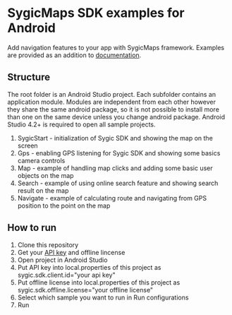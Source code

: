 # SygicMaps SDK examples for Android

Add navigation features to your app with SygicMaps framework. Examples are provided as an addition to [documentation](https://developers.sygic.com/maps-sdk/android/getting_started/).

## Structure

The root folder is an Android Studio project. Each subfolder contains an application module. Modules are independent from each other however they share the same android package, so it is not possible to install more than one on the same device unless you change android package. Android Studio 4.2+ is required to open all sample projects.

1. SygicStart - initialization of Sygic SDK and showing the map on the screen
2. Gps - enabling GPS listening for Sygic SDK and showing some basics camera controls
3. Map - example of handling map clicks and adding some basic user objects on the map
4. Search - example of using online search feature and showing search result on the map
5. Navigate - example of calculating route and navigating from GPS position to the point on the map

## How to run

1. Clone this repository
2. Get your [API key](https://www.sygic.com/enterprise/get-api-key) and offline lincense
3. Open project in Android Studio
4. Put API key into local.properties of this project as sygic.sdk.client.id="your api key"
5. Put offline license into local.properties of this project as sygic.sdk.offline.license="your offline license"
6. Select which sample you want to run in Run configurations
7. Run
